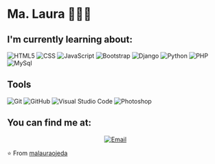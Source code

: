 # Ma. Laura 👩🏻‍💻

## I'm currently learning about:
![HTML5](https://img.shields.io/badge/-HTML5-333333?style=flat&logo=HTML5)
![CSS](https://img.shields.io/badge/-CSS-333333?style=flat&logo=CSS3&logoColor=1572B6)
![JavaScript](https://img.shields.io/badge/-JavaScript-333333?style=flat&logo=javascript)
![Bootstrap](https://img.shields.io/badge/-Bootstrap-333333?style=flat&logo=bootstrap&logoColor=563D7C)
![Django](https://img.shields.io/badge/-Django-333333?style=flat&logo=Django)
![Python](https://img.shields.io/badge/-Python-333333?style=flat&logo=python)
![PHP](https://img.shields.io/badge/-PHP-333333?style=flat&logo=PHP)
![MySql](https://img.shields.io/badge/-MySql-333333?style=flat&logo=MySql)

## Tools
![Git](https://img.shields.io/badge/-Git-333333?style=flat&logo=git)
![GitHub](https://img.shields.io/badge/-GitHub-333333?style=flat&logo=github)
![Visual Studio Code](https://img.shields.io/badge/-Visual%20Studio%20Code-333333?style=flat&logo=visual-studio-code&logoColor=007ACC)
![Photoshop](https://img.shields.io/badge/-Photoshop-333333?style=flat&logo=adobe-photoshop)

## You can find me at:
<p align="center">
<a href="mailto:ma.laura.ojeda21@gmail.com"><img alt="Email" src="https://img.shields.io/badge/Email-ma.laura.ojeda21@gmail.com-blue?style=flat-square&logo=gmail"></a>
</p>



⭐️ From [malauraojeda](https://github.com/malauraojeda)
